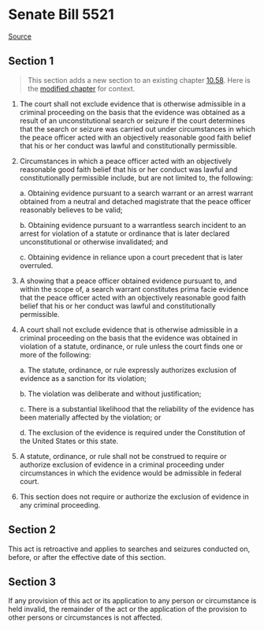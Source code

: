 # Senate Bill 5521

[Source](http://lawfilesext.leg.wa.gov/biennium/2021-22/Xml/Bills/Senate%20Bills/5521.xml)
## Section 1
> This section adds a new section to an existing chapter [10.58](/rcw/10_criminal_procedure/10.058_evidence.md). Here is the [modified chapter](rcw/10_criminal_procedure/10.058_evidence.md) for context.

1. The court shall not exclude evidence that is otherwise admissible in a criminal proceeding on the basis that the evidence was obtained as a result of an unconstitutional search or seizure if the court determines that the search or seizure was carried out under circumstances in which the peace officer acted with an objectively reasonable good faith belief that his or her conduct was lawful and constitutionally permissible.

2. Circumstances in which a peace officer acted with an objectively reasonable good faith belief that his or her conduct was lawful and constitutionally permissible include, but are not limited to, the following:

    a. Obtaining evidence pursuant to a search warrant or an arrest warrant obtained from a neutral and detached magistrate that the peace officer reasonably believes to be valid;

    b. Obtaining evidence pursuant to a warrantless search incident to an arrest for violation of a statute or ordinance that is later declared unconstitutional or otherwise invalidated; and

    c. Obtaining evidence in reliance upon a court precedent that is later overruled.

3. A showing that a peace officer obtained evidence pursuant to, and within the scope of, a search warrant constitutes prima facie evidence that the peace officer acted with an objectively reasonable good faith belief that his or her conduct was lawful and constitutionally permissible.

4. A court shall not exclude evidence that is otherwise admissible in a criminal proceeding on the basis that the evidence was obtained in violation of a statute, ordinance, or rule unless the court finds one or more of the following:

    a. The statute, ordinance, or rule expressly authorizes exclusion of evidence as a sanction for its violation;

    b. The violation was deliberate and without justification;

    c. There is a substantial likelihood that the reliability of the evidence has been materially affected by the violation; or

    d. The exclusion of the evidence is required under the Constitution of the United States or this state.

5. A statute, ordinance, or rule shall not be construed to require or authorize exclusion of evidence in a criminal proceeding under circumstances in which the evidence would be admissible in federal court.

6. This section does not require or authorize the exclusion of evidence in any criminal proceeding.


## Section 2
This act is retroactive and applies to searches and seizures conducted on, before, or after the effective date of this section.


## Section 3
If any provision of this act or its application to any person or circumstance is held invalid, the remainder of the act or the application of the provision to other persons or circumstances is not affected.

